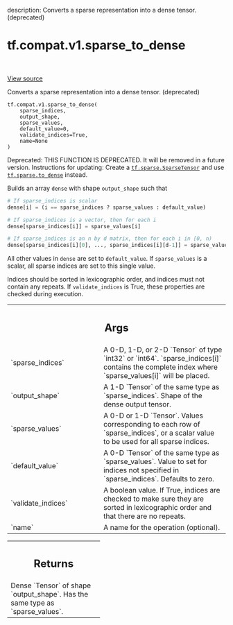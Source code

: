 description: Converts a sparse representation into a dense tensor. (deprecated)

<div itemscope itemtype="http://developers.google.com/ReferenceObject">
<meta itemprop="name" content="tf.compat.v1.sparse_to_dense" />
<meta itemprop="path" content="Stable" />
</div>

# tf.compat.v1.sparse_to_dense

<!-- Insert buttons and diff -->

<table class="tfo-notebook-buttons tfo-api nocontent" align="left">

</table>

<a target="_blank" class="external" href="/code/stable/tensorflow/python/ops/sparse_ops.py">View source</a>



Converts a sparse representation into a dense tensor. (deprecated)

<pre class="devsite-click-to-copy prettyprint lang-py tfo-signature-link">
<code>tf.compat.v1.sparse_to_dense(
    sparse_indices,
    output_shape,
    sparse_values,
    default_value=0,
    validate_indices=True,
    name=None
)
</code></pre>



<!-- Placeholder for "Used in" -->

Deprecated: THIS FUNCTION IS DEPRECATED. It will be removed in a future version.
Instructions for updating:
Create a <a href="../../../tf/sparse/SparseTensor.md"><code>tf.sparse.SparseTensor</code></a> and use <a href="../../../tf/sparse/to_dense.md"><code>tf.sparse.to_dense</code></a> instead.

Builds an array `dense` with shape `output_shape` such that

```python
# If sparse_indices is scalar
dense[i] = (i == sparse_indices ? sparse_values : default_value)

# If sparse_indices is a vector, then for each i
dense[sparse_indices[i]] = sparse_values[i]

# If sparse_indices is an n by d matrix, then for each i in [0, n)
dense[sparse_indices[i][0], ..., sparse_indices[i][d-1]] = sparse_values[i]
```

All other values in `dense` are set to `default_value`.  If `sparse_values`
is a scalar, all sparse indices are set to this single value.

Indices should be sorted in lexicographic order, and indices must not
contain any repeats. If `validate_indices` is True, these properties
are checked during execution.

<!-- Tabular view -->
 <table class="responsive fixed orange">
<colgroup><col width="214px"><col></colgroup>
<tr><th colspan="2"><h2 class="add-link">Args</h2></th></tr>

<tr>
<td>
`sparse_indices`
</td>
<td>
A 0-D, 1-D, or 2-D `Tensor` of type `int32` or `int64`.
`sparse_indices[i]` contains the complete index where `sparse_values[i]`
will be placed.
</td>
</tr><tr>
<td>
`output_shape`
</td>
<td>
A 1-D `Tensor` of the same type as `sparse_indices`.  Shape
of the dense output tensor.
</td>
</tr><tr>
<td>
`sparse_values`
</td>
<td>
A 0-D or 1-D `Tensor`.  Values corresponding to each row of
`sparse_indices`, or a scalar value to be used for all sparse indices.
</td>
</tr><tr>
<td>
`default_value`
</td>
<td>
A 0-D `Tensor` of the same type as `sparse_values`.  Value
to set for indices not specified in `sparse_indices`.  Defaults to zero.
</td>
</tr><tr>
<td>
`validate_indices`
</td>
<td>
A boolean value.  If True, indices are checked to make
sure they are sorted in lexicographic order and that there are no repeats.
</td>
</tr><tr>
<td>
`name`
</td>
<td>
A name for the operation (optional).
</td>
</tr>
</table>



<!-- Tabular view -->
 <table class="responsive fixed orange">
<colgroup><col width="214px"><col></colgroup>
<tr><th colspan="2"><h2 class="add-link">Returns</h2></th></tr>
<tr class="alt">
<td colspan="2">
Dense `Tensor` of shape `output_shape`.  Has the same type as
`sparse_values`.
</td>
</tr>

</table>

